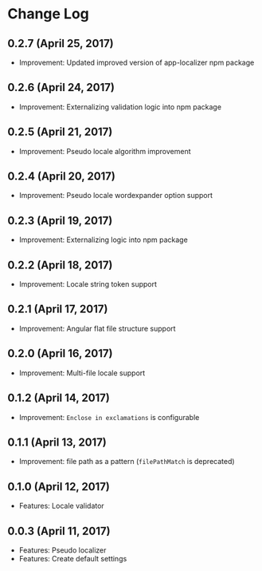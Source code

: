 # Change Log

## 0.2.7 (April 25, 2017)
- Improvement: Updated improved version of app-localizer npm package

## 0.2.6 (April 24, 2017)
- Improvement: Externalizing validation logic into npm package

## 0.2.5 (April 21, 2017)
- Improvement: Pseudo locale algorithm improvement

## 0.2.4 (April 20, 2017)
- Improvement: Pseudo locale wordexpander option support

## 0.2.3 (April 19, 2017)
- Improvement: Externalizing logic into npm package

## 0.2.2 (April 18, 2017)
- Improvement: Locale string token support

## 0.2.1 (April 17, 2017)
- Improvement: Angular flat file structure support

## 0.2.0 (April 16, 2017)
- Improvement: Multi-file locale support

## 0.1.2 (April 14, 2017)
- Improvement: `Enclose in exclamations` is configurable

## 0.1.1 (April 13, 2017)
- Improvement: file path as a pattern (`filePathMatch` is deprecated)

## 0.1.0 (April 12, 2017)
- Features: Locale validator

## 0.0.3 (April 11, 2017)
- Features: Pseudo localizer
- Features: Create default settings
